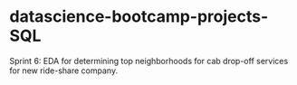 # datascience-bootcamp-projects-SQL
Sprint 6: EDA for determining top neighborhoods for cab drop-off services for new ride-share company.
